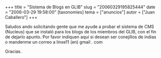 +++
title = "Sistema de Blogs en GLIB"
slug = "20060329195825444"
date = "2006-03-29 19:58:00"
[taxonomies]
tema = ["anuncios"]
autor = ["Juan Caballero"]
+++

Saludos ando solicitando gente que me ayude a probar el sistema de CMS
(Nucleus) que se instaló para los blogs de los miembros del GLIB, con el
fin de dejarlo apunto. Por favor indiquen aquí si desean ser conejillos
de indias o mandenme un correo a linxe11 (en) gmail . com

Gracias.

